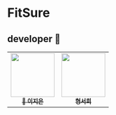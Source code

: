 # FitSure

## developer 🎈
<div align="center">
<table>
  <tr>
    <td align="center"><a href="https://github.com/zerowinter01"><img src="https://avatars.githubusercontent.com/u/175168192?v=4" width="100px;" alt=""/><br /><sub><b>👑
 이지은</b></sub></a><br /></td>
    <td align="center"><a href="https://github.com/Seohui-Hyung"><img src="https://avatars.githubusercontent.com/u/175587375?v=4" width="100px;" alt=""/><br /><sub><b>
형서희</b></sub></a><br /></td>
  </tr>
</table>
</div>
